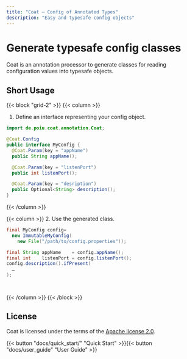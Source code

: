 ```yaml
---
title: "Coat — Config of Annotated Types"
description: "Easy and typesafe config objects"
---
```


# Generate typesafe config classes

Coat is an annotation processor to generate classes for reading
configuration values into typesafe objects.

## Short Usage

{{< block "grid-2" >}}
{{< column >}}

1. Define an interface representing your config object.
```java
import de.poiu.coat.annotation.Coat;

@Coat.Config
public interface MyConfig {
  @Coat.Param(key = "appName")
  public String appName();

  @Coat.Param(key = "listenPort")
  public int listenPort();

  @Coat.Param(key = "desription")
  public Optional<String> description();
}
```

{{< /column >}}

{{< column >}}
2. Use the generated class.
```java
final MyConfig config= 
  new ImmutableMyConfig(
    new File("/path/to/config.properties"));

final String appName    = config.appName();
final int    listenPort = config.listenPort();
config.description().ifPresent(
  …
);




```
{{< /column >}}
{{< /block >}}


## License

Coat is licensed under the terms of the [Apache license 2.0](http://www.apache.org/licenses/LICENSE-2.0).

{{< button "docs/quick_start/" "Quick Start" >}}{{< button "docs/user_guide" "User Guide" >}}
